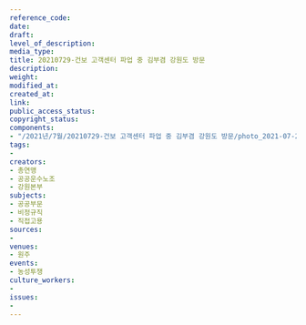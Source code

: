 ```yaml
---
reference_code: 
date: 
draft: 
level_of_description: 
media_type: 
title: 20210729-건보 고객센터 파업 중 김부겸 강원도 방문
description: 
weight: 
modified_at: 
created_at: 
link: 
public_access_status: 
copyright_status: 
components:
- "/2021년/7월/20210729-건보 고객센터 파업 중 김부겸 강원도 방문/photo_2021-07-29_12-22-17.jpg"
tags:
- 
creators:
- 총연맹
- 공공운수노조
- 강원본부
subjects:
- 공공부문
- 비정규직
- 직접고용
sources:
- 
venues:
- 원주
events:
- 농성투쟁
culture_workers:
- 
issues:
- 
---
```


